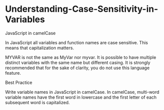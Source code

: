 # Understanding-Case-Sensitivity-in-Variables
JavaScript in camelCase


In JavaScript all variables and function names are case sensitive. This means that capitalization matters.

MYVAR is not the same as MyVar nor myvar. It is possible to have multiple distinct variables with the same name but different casing. It is strongly recommended that for the sake of clarity, you do not use this language feature.


Best Practice

Write variable names in JavaScript in camelCase. In camelCase, multi-word variable names have the first word in lowercase and the first letter of each subsequent word is capitalized.

